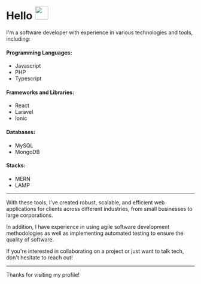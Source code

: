 
<h1> Hello <img src="https://media.giphy.com/media/hvRJCLFzcasrR4ia7z/giphy.gif" width="35"> </h1>

<p> I'm a software developer with experience in various technologies and tools, including: </p>

<h4>Programming Languages:</h4>

<ul>
  <li>Javascript</li>
  <li>PHP</li>
  <li>Typescript</li>  
</ul>

<h4>Frameworks and Libraries:</h4>

<ul>
  <li>React</li>
  <li>Laravel</li>
  <li>Ionic</li>
</ul>

<h4>Databases:</h4>

<ul>
  <li>MySQL</li>
  <li>MongoDB</li>
</ul>

<h4>Stacks:</h4>

<ul>
  <li>MERN</li>
  <li>LAMP</li>
</ul>

<hr>

<p>
  With these tools, I've created robust, scalable, and efficient web applications for clients across different industries, from small businesses to large corporations.
</p>

<p>
  In addition, I have experience in using agile software development methodologies as well as implementing automated testing to ensure the quality of software.
</p>

<p>
  If you're interested in collaborating on a project or just want to talk tech, don't hesitate to reach out!
</p>

<hr>

<p> Thanks for visiting my profile! </p>
